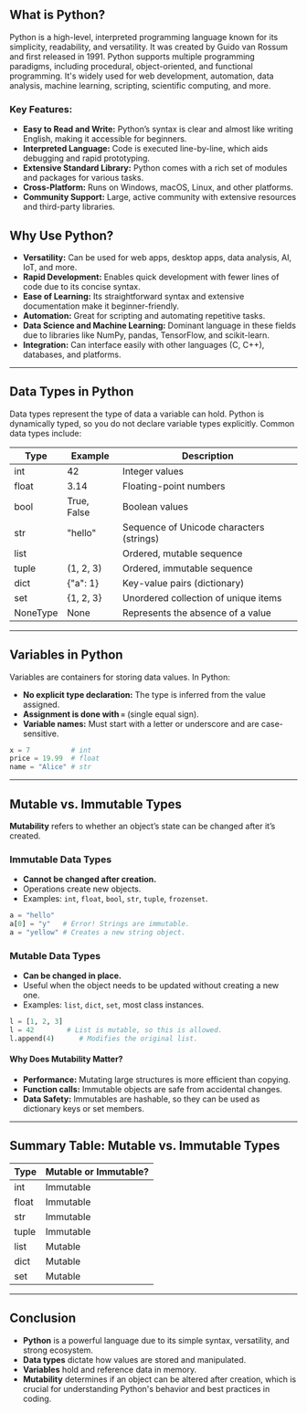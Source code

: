 
## What is Python?

Python is a high-level, interpreted programming language known for its simplicity, readability, and versatility. It was created by Guido van Rossum and first released in 1991. Python supports multiple programming paradigms, including procedural, object-oriented, and functional programming. It's widely used for web development, automation, data analysis, machine learning, scripting, scientific computing, and more.

### Key Features:
- **Easy to Read and Write:** Python’s syntax is clear and almost like writing English, making it accessible for beginners.
- **Interpreted Language:** Code is executed line-by-line, which aids debugging and rapid prototyping.
- **Extensive Standard Library:** Python comes with a rich set of modules and packages for various tasks.
- **Cross-Platform:** Runs on Windows, macOS, Linux, and other platforms.
- **Community Support:** Large, active community with extensive resources and third-party libraries.

## Why Use Python?

- **Versatility:** Can be used for web apps, desktop apps, data analysis, AI, IoT, and more.
- **Rapid Development:** Enables quick development with fewer lines of code due to its concise syntax.
- **Ease of Learning:** Its straightforward syntax and extensive documentation make it beginner-friendly.
- **Automation:** Great for scripting and automating repetitive tasks.
- **Data Science and Machine Learning:** Dominant language in these fields due to libraries like NumPy, pandas, TensorFlow, and scikit-learn.
- **Integration:** Can interface easily with other languages (C, C++), databases, and platforms.

***

## Data Types in Python

Data types represent the type of data a variable can hold. Python is dynamically typed, so you do not declare variable types explicitly. Common data types include:

| Type        | Example         | Description                                  |
|-------------|----------------|----------------------------------------------|
| int         | 42             | Integer values                               |
| float       | 3.14           | Floating-point numbers                       |
| bool        | True, False    | Boolean values                               |
| str         | "hello"        | Sequence of Unicode characters (strings)     |
| list        |       | Ordered, mutable sequence                    |
| tuple       | (1, 2, 3)      | Ordered, immutable sequence                  |
| dict        | {"a": 1}       | Key-value pairs (dictionary)                 |
| set         | {1, 2, 3}      | Unordered collection of unique items         |
| NoneType    | None           | Represents the absence of a value            |

***

## Variables in Python

Variables are containers for storing data values. In Python:

- **No explicit type declaration:** The type is inferred from the value assigned.
- **Assignment is done with `=`** (single equal sign).
- **Variable names:** Must start with a letter or underscore and are case-sensitive.

```python
x = 7          # int
price = 19.99  # float
name = "Alice" # str
```

***

## Mutable vs. Immutable Types

**Mutability** refers to whether an object’s state can be changed after it’s created.

### Immutable Data Types
- **Cannot be changed after creation.**
- Operations create new objects.
- Examples: `int`, `float`, `bool`, `str`, `tuple`, `frozenset`.

```python
a = "hello"
a[0] = "y"   # Error! Strings are immutable.
a = "yellow" # Creates a new string object.
```

### Mutable Data Types
- **Can be changed in place.**
- Useful when the object needs to be updated without creating a new one.
- Examples: `list`, `dict`, `set`, most class instances.

```python
l = [1, 2, 3]
l = 42        # List is mutable, so this is allowed.
l.append(4)      # Modifies the original list.
```

#### Why Does Mutability Matter?
- **Performance:** Mutating large structures is more efficient than copying.
- **Function calls:** Immutable objects are safe from accidental changes.
- **Data Safety:** Immutables are hashable, so they can be used as dictionary keys or set members.

***

## Summary Table: Mutable vs. Immutable Types

| Type      | Mutable or Immutable? |
|-----------|-----------------------|
| int       | Immutable             |
| float     | Immutable             |
| str       | Immutable             |
| tuple     | Immutable             |
| list      | Mutable               |
| dict      | Mutable               |
| set       | Mutable               |

***

## Conclusion

- **Python** is a powerful language due to its simple syntax, versatility, and strong ecosystem.
- **Data types** dictate how values are stored and manipulated.
- **Variables** hold and reference data in memory.
- **Mutability** determines if an object can be altered after creation, which is crucial for understanding Python's behavior and best practices in coding.